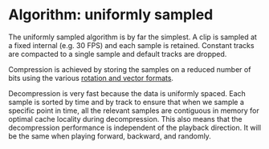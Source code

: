 # Algorithm: uniformly sampled

The uniformly sampled algorithm is by far the simplest. A clip is sampled at a fixed internal (e.g. 30 FPS) and each sample is retained. Constant tracks are compacted to a single sample and default tracks are dropped.

Compression is achieved by storing the samples on a reduced number of bits using the various [rotation and vector formats](rotation_and_vector_formats.md).

Decompression is very fast because the data is uniformly spaced. Each sample is sorted by time and by track to ensure that when we sample a specific point in time, all the relevant samples are contiguous in memory for optimal cache locality during decompression. This also means that the decompression performance is independent of the playback direction. It will be the same when playing forward, backward, and randomly.
